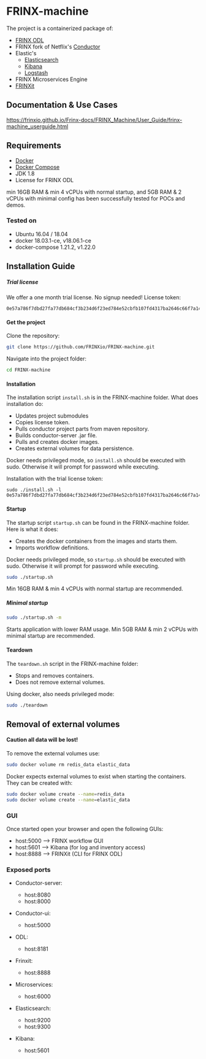 # FRINX-machine
The project is a containerized package of: 

* [FRINX ODL]
* FRINX fork of Netflix's [Conductor]
* Elastic's
    * [Elasticsearch]
    * [Kibana]
    * [Logstash]
* FRINX Microservices Engine
* [FRINXit]


## Documentation & Use Cases
https://frinxio.github.io/Frinx-docs/FRINX_Machine/User_Guide/frinx-machine_userguide.html

## Requirements
* [Docker](https://www.docker.com/)
* [Docker Compose](https://github.com/docker/compose)
* JDK 1.8
* License for FRINX ODL

min 16GB RAM & min 4 vCPUs with normal startup, and 5GB RAM & 2 vCPUs with minimal config has been successfully tested for POCs and demos. 

### Tested on
* Ubuntu 16.04 / 18.04
* docker 18.03.1-ce, v18.06.1-ce 
* docker-compose 1.21.2, v1.22.0



## Installation Guide
##### Trial license
We offer a one month trial license. No signup needed!
License token:
```
0e57a786f7dbd27fa77db684cf3b234d6f23ed784e52cbfb107fd4317ba2646c66f7a141b0e823946d8f9d956852c95d33dc82f945779b1c9969049e94935b2a
```

#### Get the project
Clone the repository:
```bash
git clone https://github.com/FRINXio/FRINX-machine.git
```
Navigate into the project folder:
```bash
cd FRINX-machine
```

 
#### Installation
The installation script `install.sh` is in the FRINX-machine folder. 
What does installation do:
* Updates project submodules
* Copies license token. 
* Pulls conductor project parts from maven repository.
* Builds conductor-server .jar file.
* Pulls and creates docker images.
* Creates external volumes for data persistence.


Docker needs privileged mode, so `install.sh` should be executed with sudo. Otherwise it will prompt for password while executing.

Installation with the trial license token:
```
sudo ./install.sh -l 0e57a786f7dbd27fa77db684cf3b234d6f23ed784e52cbfb107fd4317ba2646c66f7a141b0e823946d8f9d956852c95d33dc82f945779b1c9969049e94935b2a
```

#### Startup
The startup script `startup.sh` can be found in the FRINX-machine folder.
Here is what it does:
* Creates the docker containers from the images and starts them.
* Imports workflow definitions.


Docker needs privileged mode, so `startup.sh` should be executed with sudo. Otherwise it will prompt for password while executing.
```bash
sudo ./startup.sh
```
Min 16GB RAM & min 4 vCPUs with normal startup are recommended.

##### Minimal startup
```bash
sudo ./startup.sh -m
```
Starts application with lower RAM usage. Min 5GB RAM & min 2 vCPUs with minimal startup are recommended.

#### Teardown
The `teardown.sh` script in the FRINX-machine folder:
* Stops and removes containers.
* Does not remove external volumes.

Using docker, also needs privileged mode:
```bash
sudo ./teardown
```

## Removal of external volumes
#### **Caution all data will be lost!**

To remove the external volumes use:
```bash
sudo docker volume rm redis_data elastic_data
```
Docker expects external volumes to exist when starting the containers.
They can be created with:
```bash
sudo docker volume create --name=redis_data
sudo docker volume create --name=elastic_data
```

### GUI
Once started open your browser and open the following GUIs:
* host:5000 --> FRINX workflow GUI
* host:5601 --> Kibana (for log and inventory access)
* host:8888 --> FRINXit (CLI for FRINX ODL)


### Exposed ports
* Conductor-server: 
	* host:8080
	* host:8000

* Conductor-ui: 
	* host:5000

* ODL: 
	* host:8181

* Frinxit: 
	* host:8888

* Microservices: 
	* host:6000

* Elasticsearch: 
	* host:9200
	* host:9300
* Kibana:
    * host:5601



[FRINX ODL]: <https://frinx.io/odl_distribution>
[Conductor]: <https://github.com/FRINXio/conductor>
[FRINXit]: <https://github.com/FRINXio/frinxit>
[Elasticsearch]: <https://www.elastic.co/products/elasticsearch>
[Kibana]: <https://www.elastic.co/products/kibana>
[Logstash]: <https://www.elastic.co/products/logstash>
